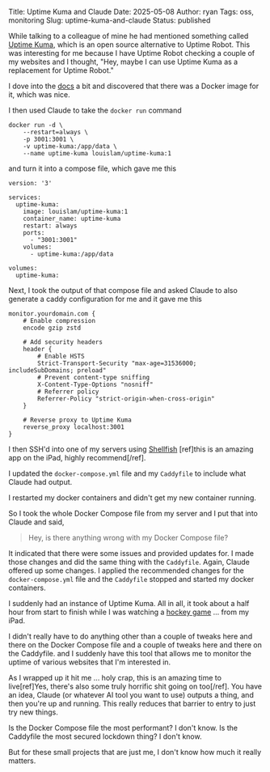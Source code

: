 Title: Uptime Kuma and Claude
Date: 2025-05-08
Author: ryan
Tags: oss, monitoring
Slug: uptime-kuma-and-claude
Status: published

While talking to a colleague of mine he had mentioned something called [Uptime Kuma](https://uptime.kuma.pet/), which is an open source alternative to Uptime Robot. This was interesting for me because I have Uptime Robot checking a couple of my websites and I thought, "Hey, maybe I can use Uptime Kuma as a replacement for Uptime Robot."

I dove into the [docs](https://github.com/louislam/uptime-kuma/blob/master/README.md) a bit and discovered that there was a Docker image for it, which was nice.

I then used Claude to take the `docker run` command

```
docker run -d \
    --restart=always \
    -p 3001:3001 \
    -v uptime-kuma:/app/data \
    --name uptime-kuma louislam/uptime-kuma:1
```

and turn it into a compose file, which gave me this

```
version: '3'

services:
  uptime-kuma:
    image: louislam/uptime-kuma:1
    container_name: uptime-kuma
    restart: always
    ports:
      - "3001:3001"
    volumes:
      - uptime-kuma:/app/data

volumes:
  uptime-kuma:
```

Next, I took the output of that compose file and asked Claude to also generate a caddy configuration for me and it gave me this

```
monitor.yourdomain.com {
    # Enable compression
    encode gzip zstd

    # Add security headers
    header {
        # Enable HSTS
        Strict-Transport-Security "max-age=31536000; includeSubDomains; preload"
        # Prevent content-type sniffing
        X-Content-Type-Options "nosniff"
        # Referrer policy
        Referrer-Policy "strict-origin-when-cross-origin"
    }

    # Reverse proxy to Uptime Kuma
    reverse_proxy localhost:3001
}
```

I then SSH'd into one of my servers using [Shellfish](https://secureshellfish.app/) [ref]this is an amazing app on the iPad, highly recommend[/ref].

I updated the `docker-compose.yml` file and my `Caddyfile` to include what Claude had output.

I restarted my docker containers and didn't get my new container running.

So I took the whole Docker Compose file from my server and I put that into Claude and said,

> Hey, is there anything wrong with my Docker Compose file?

It indicated that there were some issues and provided updates for. I made those changes and did the same thing with the `Caddyfile`. Again, Claude offered up some changes. I applied the recommended changes for the `docker-compose.yml` file and the `Caddyfile` stopped and started my docker containers.

I suddenly had an instance of Uptime Kuma. All in all, it took about a half hour from start to finish while I was watching a [hockey game](https://theahl.com/stats/game-center/1027706) ... from my iPad.

I didn't really have to do anything other than a couple of tweaks here and there on the Docker Compose file and a couple of tweaks here and there on the Caddyfile. and I suddenly have this tool that allows me to monitor the uptime of various websites that I'm interested in.

As I wrapped up it hit me ... holy crap, this is an amazing time to live[ref]Yes, there's also some truly horrific shit going on too[/ref]. You have an idea, Claude (or whatever AI tool you want to use) outputs a thing, and then you're up and running. This really reduces that barrier to entry to just try new things.

Is the Docker Compose file the most performant? I don't know. Is the Caddyfile the most secured lockdown thing? I don't know.

But for these small projects that are just me, I don't know how much it really matters.
